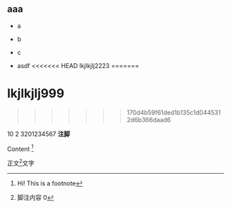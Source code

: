 ## aaa
- a
- b

- c
- asdf
<<<<<<< HEAD
 lkjlkjlj2223
=======
# lkjlkjlj999
>>>>>>> 170d4b59f61ded1b135c1d0445312d6b366daad6

10
2
3201234567
**注脚**    

Content [^1]

[^1]: Hi! This is a footnote

正文[^9]文字
[^9]: 脚注内容
0


